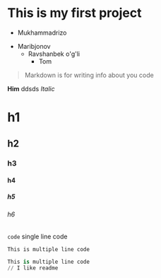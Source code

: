 # This is my first project
- Mukhammadrizo
* Maribjonov
    * Ravshanbek o'g'li
        - Tom
> Markdown is for writing info about you code

**Him**
ddsds
_Italic_
# h1
## h2
### h3
#### h4
##### h5
###### h6

`code` single line code
```
This is multiple line code
```

```python
This is multiple line code
// I like readme
```
